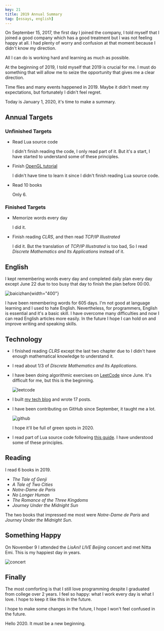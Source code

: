```yaml
---
key: 21
title: 2019 Annual Summary
tag: [essays, english]
---
```

On September 15, 2017, the first day I joined the company, I told myself that I joined a good company which has a good treatment but I was not feeling happy at all. I had plenty of worry and confusion at that moment because I didn't know my direction.

All I can do is working hard and learning as much as possible.

At the beginning of 2019, I told myself that 2019 is crucial for me. I must do something that will allow me to seize the opportunity that gives me a clear direction.

Time flies and many events happened in 2019. Maybe it didn't meet my expectations, but fortunately I didn't feel regret.

Today is January 1, 2020, it's time to make a summary.

## Annual Targets

### Unfinished Targets

- Read Lua source code

    I didn't finish reading the code, I only read part of it. But it's a start, I have started to understand some of these principles.

- Finish [OpenGL tutorial](http://www.opengl-tutorial.org/)

    I didn't have time to learn it since I didn't finish reading Lua source code.

- Read 10 books

    Only 6.

### Finished Targets

- Memorize words every day

    I did it.

- Finish reading *CLRS*, and then read *TCP/IP Illustrated*

    I did it. But the translation of *TCP/IP Illustrated* is too bad, So I read *Discrete Mathematics and Its Applications* instead of it.

## English

I kept remembering words every day and completed daily plan every day except June 22 due to too busy that day to finish the plan before 00:00.

![baicizhan](/assets/images/2019-annual-summary_1.jpg){width="400"}

I have been remembering words for 605 days. I'm not good at language learning and I used to hate English. Nevertheless, for programmers, English is essential and it's a basic skill. I have overcome many difficulties and now I can read English articles more easily. In the future I hope I can hold on and improve writing and speaking skills.

## Technology

- I finished reading *CLRS* except the last two chapter due to I didn't have enough mathematical knowledge to understand it.
- I read about 1/3 of *Discrete Mathematics and Its Applications*.
- I have been doing algorithmic exercises on [LeetCode](https://leetcode-cn.com/) since June. It's difficult for me, but this is the beginning.

    ![leetcode](/assets/images/2019-annual-summary_2.png)

- I built [my tech blog](https://luyuhuang.github.io) and wrote 17 posts.
- I have been contributing on GitHub since September, it taught me a lot.

    ![github](/assets/images/2019-annual-summary_3.png)

    I hope it'll be full of green spots in 2020.

- I read part of Lua source code following [this guide](https://github.com/lichuang/Lua-Source-Internal). I have understood some of these principles.

## Reading

I read 6 books in 2019.

- *The Tale of Genji*
- *A Tale of Two Cities*
- *Notre-Dame de Paris*
- *No Longer Human*
- *The Romance of the Three Kingdoms*
- *Journey Under the Midnight Sun*

The two books that impressed me most were *Notre-Dame de Paris* and *Journey Under the Midnight Sun*.

## Something Happy

On November 9 I attended the *LisAni! LIVE Beijing* concert and met Nitta Emi. This is my happiest day in years.

![concert](/assets/images/2019-annual-summary_4.jpg)

## Finally

The most comforting is that I still love programming despite I graduated from college over 2 years. I feel so happy: what I work every day is what I love. I hope to keep it like this in the future.

I hope to make some changes in the future, I hope I won't feel confused in the future.

Hello 2020. It must be a new beginning.
